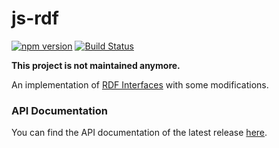 # js-rdf

[![npm version](https://badge.fury.io/js/%40ignavia%2Frdf.svg)](https://badge.fury.io/js/%40ignavia%2Frdf) [![Build Status](https://travis-ci.org/Ignavia/js-rdf.svg?branch=master)](https://travis-ci.org/Ignavia/js-rdf)

**This project is not maintained anymore.**

An implementation of [RDF Interfaces](https://www.w3.org/TR/rdf-interfaces/) with some modifications.

### API Documentation

You can find the API documentation of the latest release [here](http://ignavia.github.io/js-rdf).
